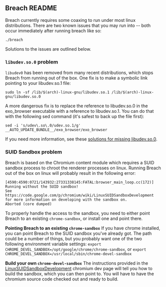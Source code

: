 ## Breach README

Breach currently requires some coaxing to run under most linux
distributions. There are two known issues that you may run into --
both occur immediately after running breach like so:

```
./breach
```

Solutions to the issues are outlined below.

### `libudev.so.0` problem

`libudev0` has been removed from many recent distributions, which
stops Breach from running out of the box. One fix is to make a
symbolic link pointing to your libudev.so.1 file:

```
sudo ln -sf /lib/$(arch)-linux-gnu/libudev.so.1 /lib/$(arch)-linux-gnu/libudev.so.0
```

A more dangerous fix is to replace the reference to libudev.so.0 in the
exo_browser executable with a reference to libudev.so.1. You can
do that with the following sed command (it's safest to back up the file first):

```
sed -i 's/udev\.so\.0/udev.so.1/g' __AUTO_UPDATE_BUNDLE__/exo_browser/exo_browser
```

If you need more information, see these [solutions for missing libudev.so.0](https://github.com/rogerwang/node-webkit/wiki/The-solution-of-lacking-libudev.so.0).

### SUID Sandbox problem

Breach is based on the Chromium content module which requires a
SUID sandbox process to chroot the renderer processes on linux.
Running Breach out of the box on linux will probably result in
the following error:

```
[4590:4590:0721/143932:27331338145:FATAL:browser_main_loop.cc(172)]
Running without the SUID sandbox!
See https://code.google.com/p/chromium/wiki/LinuxSUIDSandboxDevelopment
for more information on developing with the sandbox on.
Aborted (core dumped)
```

To properly handle the access to the sandbox, you need to either
point Breach to an existing `chrome-sandbox`, or install one and
point there.

**Pointing Breach to an existing `chrome-sandbox`** If you have
chrome installed, you can point Breach to the SUID sandbox
you've already got. The path could be a number of things, but
you probably want one of the two following environment variable
settings:
`export CHROME_DEVEL_SANDBOX=/opt/google/chrome/chrome-sandbox`, or
`export CHROME_DEVEL_SANDBOX=/usr/local/sbin/chrome-devel-sandbox`

**Build your own `chrome-devel-sandbox`** The instructions provided
in the [LinuxSUIDSandboxDevelopment](https://code.google.com/p/chromium/wiki/LinuxSUIDSandboxDevelopment)
chromium dev page will tell you how to build the sandbox, which you
can then point to. You will have to have the chromium source code
checked out and ready to build.

